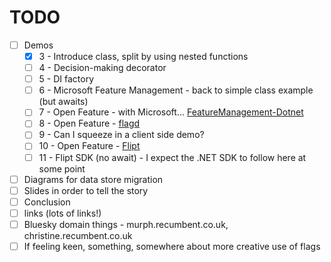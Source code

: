 # TODO

* [ ] Demos
    * [x] 3 - Introduce class, split by using nested functions
    * [ ] 4 - Decision-making decorator
    * [ ] 5 - DI factory
    * [ ] 6 - Microsoft Feature Management - back to simple class example (but awaits)
    * [ ] 7 - Open Feature - with Microsoft... [FeatureManagement-Dotnet](https://github.com/microsoft/FeatureManagement-Dotnet)
    * [ ] 8 - Open Feature - [flagd](https://flagd.dev/)
    * [ ] 9 - Can I squeeze in a client side demo?
    * [ ] 10 - Open Feature - [Flipt](https://www.flipt.io/)
    * [ ] 11 - Flipt SDK (no await) - I expect the .NET SDK to follow here at some point
* [ ] Diagrams for data store migration
* [ ] Slides in order to tell the story
* [ ] Conclusion
* [ ] links (lots of links!)
* [ ] Bluesky domain things - murph.recumbent.co.uk, christine.recumbent.co.uk
* [ ] If feeling keen, something, somewhere about more creative use of flags